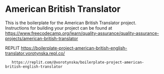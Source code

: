 # American British Translator

This is the boilerplate for the American British Translator project. Instructions for building your project can be found at https://www.freecodecamp.org/learn/quality-assurance/quality-assurance-projects/american-british-translator



REPLIT    https://boilerplate-project-american-british-english-translator.vorotynska.repl.co/


       https://replit.com/@vorotynska/boilerplate-project-american-british-english-translator